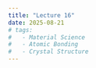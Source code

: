 ```yaml
---
title: "Lecture 16"
date: 2025-08-21
# tags:
#   - Material Science
#   - Atomic Bonding
#   - Crystal Structure
---
```


> 

